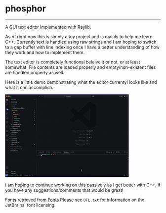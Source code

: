 # phosphor
---

A GUI text editor implemented with Raylib.

As of right now this is simply a toy project and is mainly to help me learn C++.
Currently text is handled using raw strings and I am hoping to switch to a gap
buffer with line indexing once I have a better understanding of how they work
and how to implement them.

The text editor is completely functional beleive it or not, or at least somewhat.
File contents are loaded properly and empty/non-existent files are handled properly
as well.

Here is a little demo demonstrating what the editor currentyl looks like and what
it can accomplish.

![Demo](embedded/demo.gif)

I am hoping to continue working on this passively as I get better with C++, if you
have any suggestions/comments that would be great!

Fonts retrieved from [Fonts](https://www.jetbrains.com/lp/mono/)
Please see `OFL.txt` for information on the JetBrains' font licensing.